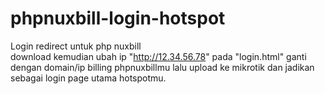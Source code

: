 # phpnuxbill-login-hotspot
Login redirect untuk php nuxbill<br>
download kemudian ubah ip "http://12.34.56.78" pada "login.html" ganti dengan domain/ip billing phpnuxbillmu lalu upload ke mikrotik dan jadikan sebagai login page utama hotspotmu.
